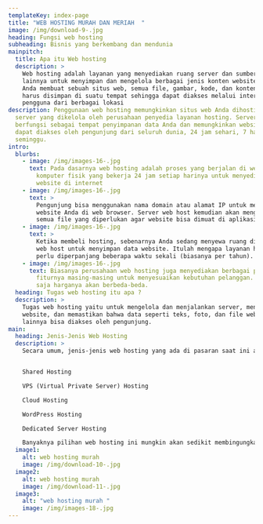 ```yaml
---
templateKey: index-page
title: "WEB HOSTING MURAH DAN MERIAH  "
image: /img/download-9-.jpg
heading: Fungsi web hosting
subheading: Bisnis yang berkembang dan mendunia
mainpitch:
  title: Apa itu Web hosting
  description: >
    Web hosting adalah layanan yang menyediakan ruang server dan sumber daya
    lainnya untuk menyimpan dan mengelola berbagai jenis konten website. Ketika
    Anda membuat sebuah situs web, semua file, gambar, kode, dan konten lainnya
    harus disimpan di suatu tempat sehingga dapat diakses melalui internet oleh
    pengguna dari berbagai lokasi
description: Penggunaan web hosting memungkinkan situs web Anda dihosting pada
  server yang dikelola oleh perusahaan penyedia layanan hosting. Server ini
  berfungsi sebagai tempat penyimpanan data Anda dan memungkinkan website Anda
  dapat diakses oleh pengunjung dari seluruh dunia, 24 jam sehari, 7 hari
  seminggu.
intro:
  blurbs:
    - image: /img/images-16-.jpg
      text: Pada dasarnya web hosting adalah proses yang berjalan di web server, yaitu
        komputer fisik yang bekerja 24 jam setiap harinya untuk menyediakan
        website di internet
    - image: /img/images-16-.jpg
      text: >
        Pengunjung bisa menggunakan nama domain atau alamat IP untuk membuka
        website Anda di web browser. Server web host kemudian akan mengirimkan
        semua file yang diperlukan agar website bisa dimuat di aplikasi tersebut
    - image: /img/images-16-.jpg
      text: >
        Ketika membeli hosting, sebenarnya Anda sedang menyewa ruang di server
        web host untuk menyimpan data website. Itulah mengapa layanan hosting
        perlu diperpanjang beberapa waktu sekali (biasanya per tahun).
    - image: /img/images-16-.jpg
      text: Biasanya perusahaan web hosting juga menyediakan berbagai paket dengan
        fiturnya masing-masing untuk menyesuaikan kebutuhan pelanggan. Tentu
        saja harganya akan berbeda-beda.
  heading: Tugas web hosting itu apa ?
  description: >
    Tugas web hosting yaitu untuk mengelola dan menjalankan server, mengamankan
    website, dan memastikan bahwa data seperti teks, foto, dan file website
    lainnya bisa diakses oleh pengunjung.
main:
  heading: Jenis-Jenis Web Hosting
  description: >
    Secara umum, jenis-jenis web hosting yang ada di pasaran saat ini adalah:


    Shared Hosting

    VPS (Virtual Private Server) Hosting

    Cloud Hosting

    WordPress Hosting

    Dedicated Server Hosting

    Banyaknya pilihan web hosting ini mungkin akan sedikit membingungkan bagi Anda untuk menentukan mana yang paling baik.
  image1:
    alt: web hosting murah
    image: /img/download-10-.jpg
  image2:
    alt: web hosting murah
    image: /img/download-11-.jpg
  image3:
    alt: "web hosting murah "
    image: /img/images-18-.jpg
---
```


